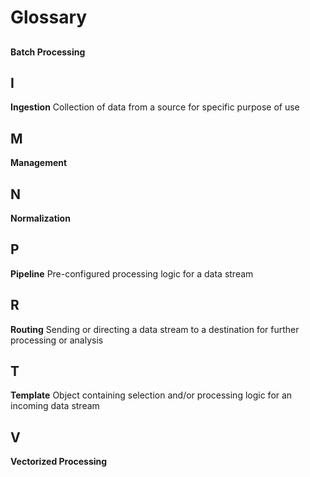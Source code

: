 # Glossary

##

**Batch Processing**

## I

**Ingestion** Collection of data from a source for specific purpose of use

## M

**Management**

## N

**Normalization**

## P

**Pipeline** Pre-configured processing logic for a data stream

## R

**Routing** Sending or directing a data stream to a destination for further processing or analysis

## T

**Template** Object containing selection and/or processing logic for an incoming data stream

## V

**Vectorized Processing**
